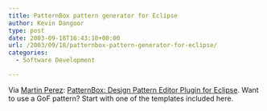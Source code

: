 ```yaml
---
title: PatternBox pattern generator for Eclipse
author: Kevin Dangoor
type: post
date: 2003-09-18T16:43:10+00:00
url: /2003/09/18/patternbox-pattern-generator-for-eclipse/
categories:
  - Software Development

---
```

Via [Martin Perez][1]: [PatternBox: Design Pattern Editor Plugin for Eclipse][2]. Want to use a GoF pattern? Start with one of the templates included here.

 [1]: http://weblogs.javahispano.org/page/mperez
 [2]: http://www.patternbox.com/ "PatternBox: Design Pattern Editor Plugin for Eclipse"